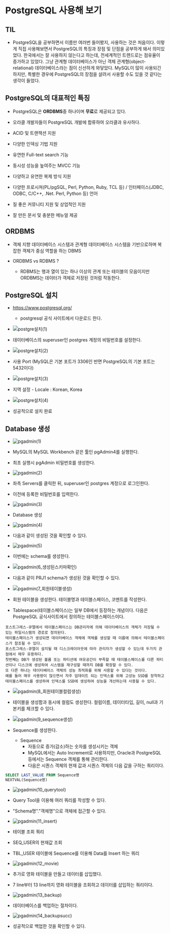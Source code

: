 # PostgreSQL 사용해 보기

## TIL
- PostgreSQL을 공부하면서 이름만 여러번 들어봤지, 사용하는 것은 처음이다.
이렇게 직접 사용해보면서 PostgreSQL의 특징과 장점 및 단점을 공부하게 돼서 의미있었다.
한국에서는 잘 사용하지 않는다고 하는데, 전세계적인 트렌드로는 점유율이 증가하고 있었다.
그냥 관계형 데이터베이스가 아닌 객체 관계형(object-relational) 데이터베이스라는 점이 신선하게 와닿았다.
MySQL이 많이 사용되긴 하지만, 특별한 경우에 PostgreSQL의 장점을 살려서 사용할 수도 있을 것 같다는 생각이 들었다.

## PostgreSQL의 대표적인 특징
- PostgreSQL은 **ORDBMS**중 하나이며 **무료**로 제공되고 있다.
- 오라클 개발자들이 PostgreSQL 개발에 합류하여 오라클과 유사하다.

- ACID 및 트랜잭션 지원
- 다양한 인덱싱 기법 지원
- 유연한 Full-text search 기능
- 동시성 성능을 높여주는 MVCC 기능
- 다양하고 유연한 복제 방식 지원
- 다양한 프로시져(PL/pgSQL, Perl, Python, Ruby, TCL 등) / 인터페이스(JDBC, ODBC, C/C++, .Net. Perl, Python 등) 언어
- 질 좋은 커뮤니티 지원 및 상업적인 지원
- 잘 만든 문서 및 충분한 메뉴얼 제공

## ORDBMS
- 객체 지향 데이터베이스 시스템과 관계형 데이터베이스 시스템을 기반으로하며 복잡한 객체가 중심 역할을 하는 DBMS

- ORDBMS vs RDBMS ?
	- RDBMS는 행과 열이 있는 하나 이상의 관계 또는 테이블의 모음이지만 ORDBMS는 데이터가 객체로 저장된 것처럼 작동한다.

## PostgreSQL 설치

* https://www.postgresql.org/   
	* postgresql 공식 사이트에서 다운로드 한다.

* ![postgre설치(1)](https://user-images.githubusercontent.com/92859179/173670389-b96e1a4b-0cac-4667-b9a1-cde4ce33dada.jpg)

* 데이터베이스의 superuser인 postgres 계정의 비밀번호를 설정한다.

* ![postgre설치(2)](https://user-images.githubusercontent.com/92859179/173670398-063ae6ae-bda7-4816-96e2-2c6b9ae326b7.jpg)

* 사용 Port (MySQL은 기본 포트가 3306인 반면 PostgreSQL의 기본 포트는 5432이다)

* ![postgre설치(3)](https://user-images.githubusercontent.com/92859179/173670408-d39d44be-602b-4821-bd8d-1f503dc64235.jpg)

* 지역 설정 - Locale : Korean, Korea

* ![postgre설치(4)](https://user-images.githubusercontent.com/92859179/173670409-1828513f-3e8f-4739-9322-5c6db3097530.jpg)

* 성공적으로 설치 완료

## Database 생성

* ![pgadmin(1)](https://user-images.githubusercontent.com/92859179/173670417-6f01ed08-4321-4041-bdff-86a7c75756a9.jpg)

* MySQL의 MySQL Workbench 같은 툴인 pgAdmin4를 실행한다.
* 최초 실행시 pgAdmin 비밀번호를 생성한다.

* ![pgadmin(2)](https://user-images.githubusercontent.com/92859179/173670439-e5a6b29b-ef40-4afd-9217-606e4e8a80e9.jpg)

* 좌측 Servers를 클릭한 뒤, superuser인 postgres 계정으로 로그인한다.
* 이전에 등록한 비밀번호를 입력한다.

* ![pgadmin(3)](https://user-images.githubusercontent.com/92859179/173670448-bc472d54-8cdc-426d-9e05-37fb8bb33797.jpg)

* Database 생성

* ![pgadmin(4)](https://user-images.githubusercontent.com/92859179/173670454-412c95fb-fed8-4c98-8414-50c498c07e3d.jpg)

* 다음과 같이 생성된 것을 확인할 수 있다.

* ![pgadmin(5)](https://user-images.githubusercontent.com/92859179/173670427-58a75e15-87e9-47a0-9f9c-8ca82d0c86a3.jpg)

* 이번에는 schema를 생성한다.

* ![pgadmin(6_생성된스키마확인)](https://user-images.githubusercontent.com/92859179/173670463-53e2de0a-b869-418b-a9ac-88dba674e53c.jpg)

* 다음과 같이 PRJ1 schema가 생성된 것을 확인할 수 있다.

* ![pgadmin(7_회원테이블생성)](https://user-images.githubusercontent.com/92859179/173670470-01d9f8e3-53b7-4126-85f0-ae62ee618b3b.jpg)

* 회원 테이블을 생성한다. 테이블명과 테이블스페이스, 코멘트를 작성한다.
* Tablespace(테이블스페이스)는 일부 DB에서 등장하는 개념이다. 다음은 PostgreSQL 공식사이트에서 정의하는 테이블스페이스이다.
```
포스트그레스-큐엘에서 테이블스페이스는 DB관리자에 의해 데이터베이스의 객체가 저장될 수 있는 파일시스템의 경로로 정의된다.
테이블스페이스가 생성되면 데이터베이스 객체에 객체를 생성할 때 이름에 의해서 테이블스페이스가 참조될 수 있다.
포스트그레스-큐엘이 설치될 때 디스크레이아웃에 따라 관리자가 생성할 수 있는데 두가지 관점에서 매우 유용하다. 
첫번째는 DB가 생성된 볼륨 또는 파티션에 여유공간이 부족할 때 테이블스페이스를 다른 파티션이나 디스크에 생성하여 시스템을 재구성할 때까지 DB를 확장할 수 있다. 
또 다른 하나는 데이터베이스 객체의 성능 최적화를 위해 사용할 수 있다는 것이다. 
예를 들어 매우 사용량이 많으면서 자주 업데이트 되는 인덱스를 위해 고성능 SSD를 장착하고테이블스페이스를 생성하여 인덱스를 SSD에 생성하여 성능을 개선하는데 사용될 수 있다.
```

* ![pgadmin(8_회원테이블컬럼생성)](https://user-images.githubusercontent.com/92859179/173670477-714bd854-1e0f-45ba-bc2f-e58b41836d45.jpg)

* 테이블을 생성함과 동시에 컬럼도 생성한다. 컬럼이름, 데이터타입, 길이, null과 기본키를 체크할 수 있다.

* ![pgadmin(9_sequence생성)](https://user-images.githubusercontent.com/92859179/173670484-15d82867-80f4-4766-9ab7-577f3e25d2d6.jpg)

* Sequence를 생성한다.
	* Sequence
		- 자동으로 증가(감소)하는 숫자를 생성시키는 객체
		- MySQL에서는 Auto Increment로 사용하지만, Oracle과 PostgreSQL 등에서는 Sequence 객체를 통해 관리한다.
		- 다음은 시퀀스 객체의 현재 값과 시퀀스 객체의 다음 값을 구하는 쿼리이다.
```sql
SELECT LAST_VALUE FROM Sequence명
NEXTVAL(Sequence명)
```

* ![pgadmin(10_querytool)](https://user-images.githubusercontent.com/92859179/173670491-16b417a4-1d9f-46da-9788-86dcd855acb9.jpg)

* Query Tool을 이용해 여러 쿼리를 작성할 수 있다.
* "Schema명"."객체명"으로 객체에 접근할 수 있다.

* ![pgadmin(11_insert)](https://user-images.githubusercontent.com/92859179/173670497-b4e180d0-edb8-45bb-96e7-327a56099387.jpg)

* 테이블 조회 쿼리
* SEQ_USER의 현재값 조회
* TBL_USER 테이블에 Sequence를 이용해 Data를 Insert 하는 쿼리

* ![pgadmin(12_movie)](https://user-images.githubusercontent.com/92859179/173670504-077b9408-f879-483d-b63a-5671e46a11f0.jpg)

* 추가로 영화 테이블을 만들고 데이터를 삽입했다.
* 7 line부터 13 line까지 영화 테이블을 조회하고 데이터를 삽입하는 쿼리이다.

* ![pgadmin(13_backup)](https://user-images.githubusercontent.com/92859179/173670509-35753afe-23b6-43f7-bc7a-bcb506baa668.jpg)

* 데이터베이스를 백업하는 절차이다.

* ![pgadmin(14_backupsucc)](https://user-images.githubusercontent.com/92859179/173670517-6548194d-3560-41f0-b221-64714899d499.jpg)

* 성공적으로 백업한 것을 확인할 수 있다.
